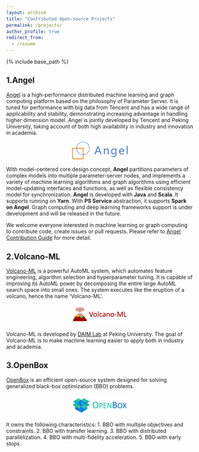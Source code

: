 ```yaml
---
layout: archive
title: "Contributed Open-source Projects"
permalink: /projects/
author_profile: true
redirect_from:
  - /resume
---
```


{% include base_path %}

1.Angel
------
[Angel](https://github.com/Angel-ML/angel) is a high-performance distributed machine learning and graph computing platform based on the philosophy of Parameter Server. It is tuned for performance with big data from Tencent and has a wide range of applicability and stability, demonstrating increasing advantage in handling higher dimension model. Angel is jointly developed by Tencent and Peking University, taking account of both high availability  in industry and innovation in academia.

<p align="center">
<img src="/images/angel_logo.png" width="30%">
</p>

With model-centered core design concept, **Angel** partitions parameters of complex models into multiple parameter-server nodes, and implements a variety of machine learning algorithms and graph algorithms using efficient model-updating interfaces and functions, as well as flexible consistency model for synchronization.
**Angel** is developed with **Java** and **Scala**.  It supports running on **Yarn**. With **PS Service** abstraction, it supports **Spark on Angel**.  Graph computing and deep learning frameworks support is under development and will be released in the future.

We welcome everyone interested in machine learning or graph computing to contribute code, create issues or pull requests. Please refer to  [Angel Contribution Guide](https://github.com/Tencent/angel/blob/master/CONTRIBUTING.md) for more detail.

2.Volcano-ML
------
[Volcano-ML](https://pypi.org/project/soln-ml) is a powerful AutoML system, which automates feature engineering, algorithm selection and hyperparameter tuning. 
It is capable of improving its AutoML power by decomposing the entire large AutoML search space into small ones.
The system executes like the eruption of a volcano, hence the name 'Volcano-ML'.

<p align="center">
<img src="/images/Vocano-ML.jpg" width="30%">
</p>

Volcano-ML is developed by <a href="http://net.pku.edu.cn/~cuibin/" target="_blank" rel="nofollow">DAIM Lab</a> at Peking University.
The goal of Volcano-ML is to make machine learning easier to apply both in industry and academia.

3.OpenBox
------
[OpenBox](https://open-box.readthedocs.io/en/latest) is an efficient open-source system designed for solving generalized black-box optimization (BBO) problems.
<p align="center">
<img src="/images/Openbox.png" width="30%">
</p>
It owns the following characteristics:
1. BBO with multiple objectives and constraints.
2. BBO with transfer learning.
3. BBO with distributed parallelization.
4. BBO with multi-fidelity acceleration.
5. BBO with early stops.

